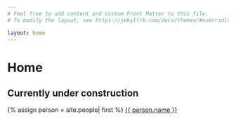 ```yaml
---
# Feel free to add content and custom Front Matter to this file.
# To modify the layout, see https://jekyllrb.com/docs/themes/#overriding-theme-defaults

layout: home
---
```


# Home
## Currently under construction


<p>
{% assign person = site.people| first %}
<a href="{{ person.url }}">{{ person.name }}</a>
</p>